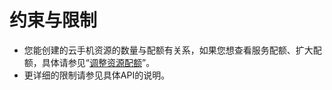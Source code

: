 # 约束与限制<a name="ZH-CN_TOPIC_0173244477"></a>

-   您能创建的云手机资源的数量与配额有关系，如果您想查看服务配额、扩大配额，具体请参见“[调整资源配额](https://support.huaweicloud.com/usermanual-cph/cph_ug_0009.html)”。
-   更详细的限制请参见具体API的说明。

